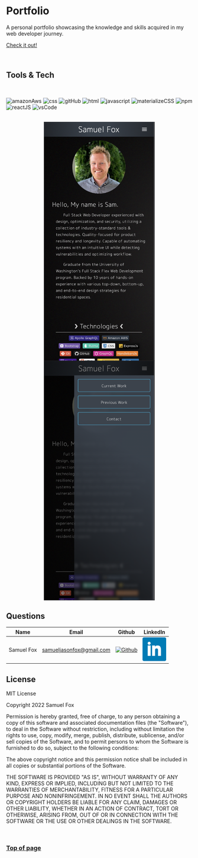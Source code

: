 # Portfolio

A personal portfolio showcasing the knowledge and skills acquired in my web developer journey.

[Check it out!](https://samueljfox.com/)

<br>

## Tools & Tech

<br/>

![amazonAws](https://img.shields.io/badge/-Amazon%20AWS-232F3E?logo=Amazon%20AWS&logoColor=FF9900)
![css](https://img.shields.io/badge/-CSS-white?logo=css3&logoColor=1572B6)
![gitHub](https://img.shields.io/badge/-GitHub-181717?logo=GitHub&logoColor=white)
![html](https://img.shields.io/badge/-HTML-white?logo=html5)
![javascript](https://img.shields.io/badge/-Javascript-yellow?logo=javascript)
![materializeCSS](https://img.shields.io/badge/-Materialize-FF7F7F?logo=Material%20Design&logoColor=white)
![npm](https://img.shields.io/badge/-npm-CB3837?logo=NPM)
![reactJS](https://img.shields.io/badge/-ReactJS-000000?logo=React&logoColor=61DAFB)
![vsCode](https://img.shields.io/badge/-Visual%20Studio%20Code-white?logo=Visual%20Studio%20Code&logoColor=007ACC)

<br/>

<div style="display:flex; flex-wrap:wrap; justify-content: space-evenly;">
    <img src="assets/screenshots/0.png" width="300px" alt="screenshot"/>
    <img src="assets/screenshots/1.png" width="300px" alt="screenshot"/>
</div>

## Questions

|    Name    |          Email           |                                          Github                                           |                                             LinkedIn                                              |
| :--------: | :----------------------: | :---------------------------------------------------------------------------------------: | :-----------------------------------------------------------------------------------------------: |
| Samuel Fox | samueljasonfox@gmail.com | [![Github](./public/logo/github/GitHub-Mark-Light-64px.png)](https://github.com/sjfcodes) | [![LinkedIn](./public/logo/linkedin/linkedin.png)](https://www.linkedin.com/in/samuel-fox-tacoma) |

## License

MIT License

Copyright 2022 Samuel Fox

Permission is hereby granted, free of charge, to any person obtaining a copy of this software and associated documentation files (the "Software"), to deal in the Software without restriction, including without limitation the rights to use, copy, modify, merge, publish, distribute, sublicense, and/or sell copies of the Software, and to permit persons to whom the Software is furnished to do so, subject to the following conditions:

The above copyright notice and this permission notice shall be included in all copies or substantial portions of the Software.

THE SOFTWARE IS PROVIDED "AS IS", WITHOUT WARRANTY OF ANY KIND, EXPRESS OR IMPLIED, INCLUDING BUT NOT LIMITED TO THE WARRANTIES OF MERCHANTABILITY, FITNESS FOR A PARTICULAR PURPOSE AND NONINFRINGEMENT. IN NO EVENT SHALL THE AUTHORS OR COPYRIGHT HOLDERS BE LIABLE FOR ANY CLAIM, DAMAGES OR OTHER LIABILITY, WHETHER IN AN ACTION OF CONTRACT, TORT OR OTHERWISE, ARISING FROM, OUT OF OR IN CONNECTION WITH THE SOFTWARE OR THE USE OR OTHER DEALINGS IN THE SOFTWARE.

<br/>

### [Top of page](#README-Generator)
